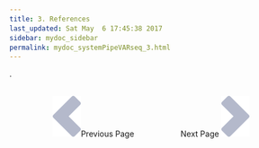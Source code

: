 ```yaml
---
title: 3. References
last_updated: Sat May  6 17:45:38 2017
sidebar: mydoc_sidebar
permalink: mydoc_systemPipeVARseq_3.html
---
```

 
. 
<br><br><center><a href="mydoc_systemPipeVARseq_2.html"><img src="images/left_arrow.png" alt="Previous page."></a>Previous Page &nbsp; &nbsp; &nbsp; &nbsp; &nbsp; &nbsp; &nbsp; &nbsp; &nbsp; &nbsp; Next Page
<a href="mydoc_systemPipeVARseq_1.html"><img src="images/right_arrow.png" alt="Next page."></a></center>
